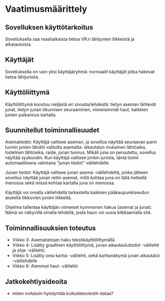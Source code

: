 # Vaatimusmäärittely

## Sovelluksen käyttötarkoitus
Sovelluksella saa reaaliaikaista tietoa VR:n lähijunien liikkeistä ja aikatauluista.

## Käyttäjät
Sovelluksella on vain yksi käyttäjäryhmä: normaalit käyttäjät jotka hakevat tietoa lähijunista.

## Käyttöliittymä
Käyttöliittymä koostuu neljästä eri sivusta/lehdestä: tietyn aseman lähtevät junat, tietyn junan liikumisen seuraaminen, viimeisimmät haut, kaikkien junien paikannus kartalla.

## Suunnitellut toiminnallisuudet
Asematiedot: Käyttäjä valitsee aseman, ja sovellus näyttää seuraavan parin tunnin junien lähdöt valitulta asemalta: aikautalun mukainen lähtöaika, todelinen lähtöaika, raide, junan tunnus. Mikäli juna on peruutettu, sovellus näyttää syykoodin.
Kun käyttäjä valitsee jonkin junista, tämä toimii automaattisena valintana "junan tiedot" välilehdelle.

Junan tiedot: Käyttäjä valitsee junan asema -välilehdeltä, jonka jälkeen sovellus näyttää junan reitin asemat, millä kohtaa juna on tällä hetkellä menossa sekä missä kohtaa kartalla juna on menossa.

Käyttäjä voi omalla välilehdellä tarkastella kaikkien pääkaupunkiseudun alueella liikkuvien junien liikkeitä.

Ohjelma tallentaa käyttäjän viimeiset kymmenen hakua (asemat ja junat). Nämä on näkyvillä omalla lehdellä, josta haun voi uusia klikkaamalla sitä.

## Toiminnallisuuksien toteutus
- Viikko 3: Asematietojen haku tekstikäyttöliittymällä
- Viikko 4: Lisätty graafinen käyttöliittymä, junan aikautaulutiedot -välilehti ja ohje -välilehti. 
- Viikko 5: Lisätty oma kartta -välilehti, sekä karttanäkymä junan aikautalut -välilehdelle
- Viikko 6: Aiemmat haut -välilehti

## Jatkokehtiysideoita
- miten voitaisiin hyödyntää kulkutietoviestit-dataa?

